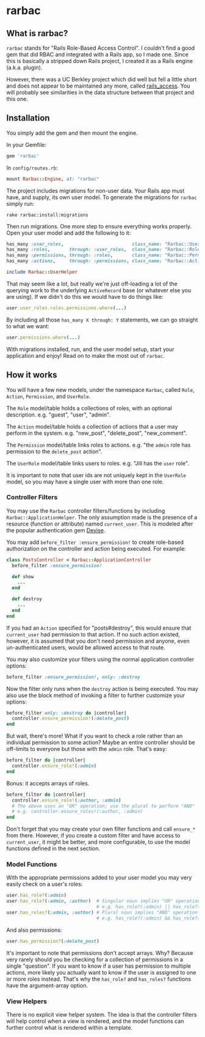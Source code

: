 rarbac
======

## What is rarbac?

`rarbac` stands for "Rails Role-Based Access Control". I couldn't find a good
gem that did RBAC and integrated with a Rails app, so I made one. Since this is
basically a stripped down Rails project, I created it as a Rails engine
(a.k.a. plugin).

However, there was a UC Berkley project which did well but fell a little short
and does not appear to be maintained any more, called
[rails_access](https://github.com/ucberkeley/rails_access). You will probably
see similarities in the data structure between that project and this
one.

## Installation

You simply add the gem and then mount the engine.

In your Gemfile:

```ruby
gem 'rarbac'
```

In `config/routes.rb`:

```ruby
mount Rarbac::Engine, at: "rarbac"
```

The project includes migrations for non-user data. Your Rails app must have, and
supply, its own user model. To generate the migrations for `rarbac` simply run:

    rake rarbac:install:migrations

Then run migrations. One more step to ensure everything works properly. Open
your user model and add the following to it:

```ruby
has_many :user_roles,                         class_name: "Rarbac::UserRole"
has_many :roles,       through: :user_roles,  class_name: "Rarbac::Role"
has_many :permissions, through: :roles,       class_name: "Rarbac::Permission"
has_many :actions,     through: :permissions, class_name: "Rarbac::Action"

include Rarbac::UserHelper
```

That may seem like a lot, but really we're just off-loading a lot of the
querying work to the underlying `ActiveRecord` base (or whatever else you are
using). If we didn't do this we would have to do things like:

```ruby
user.user_roles.roles.permissions.where(...)
```

By including all those `has_many X through: Y` statements, we can go straight to
what we want:

```ruby
user.permissions.where(...)
```

With migrations installed, run, and the user model setup, start your application
and enjoy! Read on to make the most out of `rarbac`.

## How it works

You will have a few new models, under the namespace `Rarbac`, called `Role`,
`Action`, `Permission`, and `UserRole`.

The `Role` model/table holds a collections of roles, with an optional
description. e.g. "guest", "user", "admin".

The `Action` model/table holds a collection of actions that a user may perform
in the system. e.g. "new_post", "delete_post", "new_comment".

The `Permission` model/table links roles to actions. e.g. "the `admin` role has
permission to the `delete_post` action".

The `UserRole` model/table links users to roles. e.g. "Jill has the `user`
role".

It is important to note that user ids are not uniquely kept in the `UserRole`
model, so you may have a single user with more than one role.

### Controller Filters

You may use the `Rarbac` controller filters/functions by including
`Rarbac::ApplicationHelper`. The only assumption made is the presence of a
resource (function or attribute) named `current_user`. This is modeled after the
popular authentication gem [Devise](https://github.com/plataformatec/devise).

You may add `before_filter :ensure_permission!` to create role-based authorization
on the controller and action being executed. For example:

```ruby
class PostsController < Rarbac::ApplicationController
  before_filter :ensure_permission!

  def show
    ...
  end

  def destroy
    ...
  end
end
 ```

If you had an `Action` specified for "posts#destroy", this would ensure that
`current_user` had permission to that action. If no such action existed,
however, it is assumed that you don't need permission and anyone, even
un-authenticated users, would be allowed access to that route.

You may also customize your filters using the normal application controller
options:

```ruby
before_filter :ensure_permission!, only: :destroy
```

Now the filter only runs when the `destroy` action is being executed. You may
also use the block method of invoking a filter to further customize your
options:

```ruby
before_filter only: :destroy do |controller|
  controller.ensure_permission!(:delete_post)
end
```

But wait, there's more! What if you want to check a role rather than an
individual permission to some action? Maybe an entire controller should be
off-limits to everyone but those with the `admin` role. That's easy:

```ruby
before_filter do |controller|
  controller.ensure_role!(:admin)
end
```

Bonus: it accepts arrays of roles.

```ruby
before_filter do |controller|
  controller.ensure_role!(:author, :admin)
  # The above uses an "OR" operation; use the plural to perform "AND"
  # e.g. controller.ensure_roles!(:author, :admin)
end
```

Don't forget that you may create your own filter functions and call `ensure_*`
from there. However, if you create a custom filter and have access to
`current_user`, it might be better, and more configurable, to use the model
functions defined in the next section.

### Model Functions

With the appropriate permissions added to your user model you may very easily
check on a user's roles:

```ruby
user.has_role?(:admin)
user.has_role?(:admin, :author)  # Singular noun implies "OR" operation
                                 # e.g. has_role?(:admin) || has_role?(:author)
user.has_roles?(:admin, :author) # Plural noun implies "AND" operation
                                 # e.g. has_role?(:admin) && has_role?(:author)
```

And also permissions:

```ruby
user.has_permission?(:delete_post)
```

It's important to note that permissions don't accept arrays. Why? Because very
rarely should you be checking for a collection of permissions in a single
"question". If you want to know if a user has permission to multiple actions,
more likely you actually want to know if the user is assigned to one or more
roles instead. That's why the `has_role?` and `has_roles?` functions have the
argument-array option.

### View Helpers

There is no explicit view helper system. The idea is that the controller filters
will help control when a view is rendered, and the model functions can further
control what is rendered within a template.
